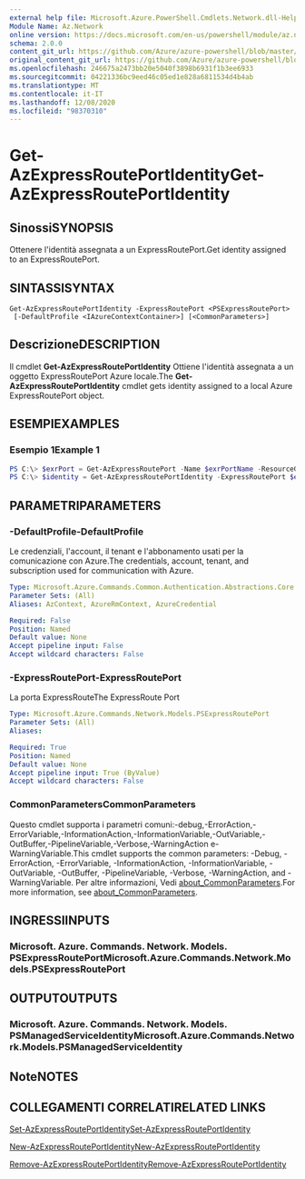 ```yaml
---
external help file: Microsoft.Azure.PowerShell.Cmdlets.Network.dll-Help.xml
Module Name: Az.Network
online version: https://docs.microsoft.com/en-us/powershell/module/az.network/get-azexpressrouteportidentity
schema: 2.0.0
content_git_url: https://github.com/Azure/azure-powershell/blob/master/src/Network/Network/help/Get-AzExpressRoutePortIdentity.md
original_content_git_url: https://github.com/Azure/azure-powershell/blob/master/src/Network/Network/help/Get-AzExpressRoutePortIdentity.md
ms.openlocfilehash: 246675a2473bb20e5040f3898b6931f1b3ee6933
ms.sourcegitcommit: 04221336bc9eed46c05ed1e828a6811534d4b4ab
ms.translationtype: MT
ms.contentlocale: it-IT
ms.lasthandoff: 12/08/2020
ms.locfileid: "98370310"
---
```

# <span data-ttu-id="a2f3f-101">Get-AzExpressRoutePortIdentity</span><span class="sxs-lookup"><span data-stu-id="a2f3f-101">Get-AzExpressRoutePortIdentity</span></span>

## <span data-ttu-id="a2f3f-102">Sinossi</span><span class="sxs-lookup"><span data-stu-id="a2f3f-102">SYNOPSIS</span></span>
<span data-ttu-id="a2f3f-103">Ottenere l'identità assegnata a un ExpressRoutePort.</span><span class="sxs-lookup"><span data-stu-id="a2f3f-103">Get identity assigned to an ExpressRoutePort.</span></span>

## <span data-ttu-id="a2f3f-104">SINTASSI</span><span class="sxs-lookup"><span data-stu-id="a2f3f-104">SYNTAX</span></span>

```
Get-AzExpressRoutePortIdentity -ExpressRoutePort <PSExpressRoutePort>
 [-DefaultProfile <IAzureContextContainer>] [<CommonParameters>]
```

## <span data-ttu-id="a2f3f-105">Descrizione</span><span class="sxs-lookup"><span data-stu-id="a2f3f-105">DESCRIPTION</span></span>
<span data-ttu-id="a2f3f-106">Il cmdlet **Get-AzExpressRoutePortIdentity** Ottiene l'identità assegnata a un oggetto ExpressRoutePort Azure locale.</span><span class="sxs-lookup"><span data-stu-id="a2f3f-106">The **Get-AzExpressRoutePortIdentity** cmdlet gets identity assigned to a local Azure ExpressRoutePort object.</span></span>

## <span data-ttu-id="a2f3f-107">ESEMPI</span><span class="sxs-lookup"><span data-stu-id="a2f3f-107">EXAMPLES</span></span>

### <span data-ttu-id="a2f3f-108">Esempio 1</span><span class="sxs-lookup"><span data-stu-id="a2f3f-108">Example 1</span></span>
```powershell
PS C:\> $exrPort = Get-AzExpressRoutePort -Name $exrPortName -ResourceGroupName $resgpName
PS C:\> $identity = Get-AzExpressRoutePortIdentity -ExpressRoutePort $exrPort
```

## <span data-ttu-id="a2f3f-109">PARAMETRI</span><span class="sxs-lookup"><span data-stu-id="a2f3f-109">PARAMETERS</span></span>

### <span data-ttu-id="a2f3f-110">-DefaultProfile</span><span class="sxs-lookup"><span data-stu-id="a2f3f-110">-DefaultProfile</span></span>
<span data-ttu-id="a2f3f-111">Le credenziali, l'account, il tenant e l'abbonamento usati per la comunicazione con Azure.</span><span class="sxs-lookup"><span data-stu-id="a2f3f-111">The credentials, account, tenant, and subscription used for communication with Azure.</span></span>

```yaml
Type: Microsoft.Azure.Commands.Common.Authentication.Abstractions.Core.IAzureContextContainer
Parameter Sets: (All)
Aliases: AzContext, AzureRmContext, AzureCredential

Required: False
Position: Named
Default value: None
Accept pipeline input: False
Accept wildcard characters: False
```

### <span data-ttu-id="a2f3f-112">-ExpressRoutePort</span><span class="sxs-lookup"><span data-stu-id="a2f3f-112">-ExpressRoutePort</span></span>
<span data-ttu-id="a2f3f-113">La porta ExpressRoute</span><span class="sxs-lookup"><span data-stu-id="a2f3f-113">The ExpressRoute Port</span></span>

```yaml
Type: Microsoft.Azure.Commands.Network.Models.PSExpressRoutePort
Parameter Sets: (All)
Aliases:

Required: True
Position: Named
Default value: None
Accept pipeline input: True (ByValue)
Accept wildcard characters: False
```

### <span data-ttu-id="a2f3f-114">CommonParameters</span><span class="sxs-lookup"><span data-stu-id="a2f3f-114">CommonParameters</span></span>
<span data-ttu-id="a2f3f-115">Questo cmdlet supporta i parametri comuni:-debug,-ErrorAction,-ErrorVariable,-InformationAction,-InformationVariable,-OutVariable,-OutBuffer,-PipelineVariable,-Verbose,-WarningAction e-WarningVariable.</span><span class="sxs-lookup"><span data-stu-id="a2f3f-115">This cmdlet supports the common parameters: -Debug, -ErrorAction, -ErrorVariable, -InformationAction, -InformationVariable, -OutVariable, -OutBuffer, -PipelineVariable, -Verbose, -WarningAction, and -WarningVariable.</span></span> <span data-ttu-id="a2f3f-116">Per altre informazioni, Vedi [about_CommonParameters](http://go.microsoft.com/fwlink/?LinkID=113216).</span><span class="sxs-lookup"><span data-stu-id="a2f3f-116">For more information, see [about_CommonParameters](http://go.microsoft.com/fwlink/?LinkID=113216).</span></span>

## <span data-ttu-id="a2f3f-117">INGRESSI</span><span class="sxs-lookup"><span data-stu-id="a2f3f-117">INPUTS</span></span>

### <span data-ttu-id="a2f3f-118">Microsoft. Azure. Commands. Network. Models. PSExpressRoutePort</span><span class="sxs-lookup"><span data-stu-id="a2f3f-118">Microsoft.Azure.Commands.Network.Models.PSExpressRoutePort</span></span>

## <span data-ttu-id="a2f3f-119">OUTPUT</span><span class="sxs-lookup"><span data-stu-id="a2f3f-119">OUTPUTS</span></span>

### <span data-ttu-id="a2f3f-120">Microsoft. Azure. Commands. Network. Models. PSManagedServiceIdentity</span><span class="sxs-lookup"><span data-stu-id="a2f3f-120">Microsoft.Azure.Commands.Network.Models.PSManagedServiceIdentity</span></span>

## <span data-ttu-id="a2f3f-121">Note</span><span class="sxs-lookup"><span data-stu-id="a2f3f-121">NOTES</span></span>

## <span data-ttu-id="a2f3f-122">COLLEGAMENTI CORRELATI</span><span class="sxs-lookup"><span data-stu-id="a2f3f-122">RELATED LINKS</span></span>
[<span data-ttu-id="a2f3f-123">Set-AzExpressRoutePortIdentity</span><span class="sxs-lookup"><span data-stu-id="a2f3f-123">Set-AzExpressRoutePortIdentity</span></span>](./Set-AzExpressRoutePortIdentity.md)

[<span data-ttu-id="a2f3f-124">New-AzExpressRoutePortIdentity</span><span class="sxs-lookup"><span data-stu-id="a2f3f-124">New-AzExpressRoutePortIdentity</span></span>](./New-AzExpressRoutePortIdentity.md)

[<span data-ttu-id="a2f3f-125">Remove-AzExpressRoutePortIdentity</span><span class="sxs-lookup"><span data-stu-id="a2f3f-125">Remove-AzExpressRoutePortIdentity</span></span>](./Remove-AzExpressRoutePortIdentity.md)